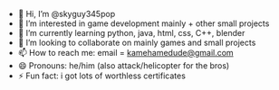 - 👋 Hi, I’m @skyguy345pop
- 👀 I’m interested in game development mainly + other small projects
- 🌱 I’m currently learning python, java, html, css, C++, blender
- 💞️ I’m looking to collaborate on mainly games and small projects
- 📫 How to reach me: email = kamehamedude@gmail.com
- 😄 Pronouns: he/him (also attack/helicopter for the bros)
- ⚡ Fun fact: i got lots of worthless certificates
